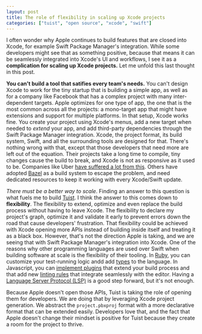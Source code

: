 ```yaml
---
layout: post
title: The role of flexibility in scaling up Xcode projects
categories: ["tuist", "open source", "xcode", "swift"]
---
```


I often wonder why Apple continues to build features that are closed into Xcode,
for example Swift Package Manager's integration.
While some developers might see that as something positive,
because that means it can be seamlessly integrated into Xcode's UI and workflows,
I see it as a **complication for scaling up Xcode projects.**
Let me unfold this last thought in this post.

**You can't build a tool that satifies every team's needs.**
You can't design Xcode to work for the tiny startup that is building a simple app,
as well as for a company like Facebook that has a complex project with many inter-dependent targets.
Apple optimizes for one type of app,
the one that is the most common across all the projects:
a mono-target app that might have extensions and support for multiple platforms.
In that setup, Xcode works fine.
You create your project using Xcode's menus,
add a new target when needed to _extend_ your app,
and add third-party dependencies through the Swift Package Manager integration.
Xcode, the project format, its build system, Swift, and all the surrounding tools are designed for that.
There's nothing wrong with that,
except that those developers that need more are left out of the equation.
Their projects take a long time to compile,
tiny changes cause the build to break,
and Xcode is not as responsive as it used to be.
Companies like Uber [have suffered a lot from this](https://twitter.com/StanTwinB/status/1336890442768547845).
Others have adopted [Bazel](https://bazel.build/) as a build system to escape the problem,
and need dedicated resources to keep it working with every Xcode/Swift update.

_There must be a better way to scale_.
Finding an answer to this question is what fuels me to build [Tuist](https://tuist.io).
I think the answer to this comes down to **flexibility**.
The flexibility to extend, optimize and even replace the build process without having to leave Xcode.
The flexibility to declare my project's graph, optimize it and validate it early to prevent errors down the road that cause developers' frustration.
That flexibility could be achieved with Xcode opening more APIs instead of building inside itself and treating it as a black box.
However, that's not the direction Apple is taking, and we are seeing that with Swift Package Manager's integration into Xcode.
One of the reasons why other programming languages are used over Swift when building software at scale is the flexibility of their tooling.
In [Ruby](https://www.ruby-lang.org/en/), you can customize your test-running logic andd add [types](https://sorbet.org/) to the language. In Javascript, you can [implement plugins](https://esbuild.github.io/plugins/) that extend your build process and that add new [linting rules](https://eslint.org/docs/developer-guide/working-with-plugins) that integrate seamlessly with the editor.
Having a [Language Server Protocol (LSP)](https://nshipster.com/vscode/) is a good step forward, but it's not enough.

Because Apple doesn't open those APIs, Tuist is taking the role of opening them for developers.
We are doing that by leveraging Xcode project generation.
We abstract the `project.pbxproj` format with a more declarative format that can be extended easily.
Developers love that,
and the fact that Apple doesn't change their mindset is positive for Tuist because they create a room for the project to thrive.
